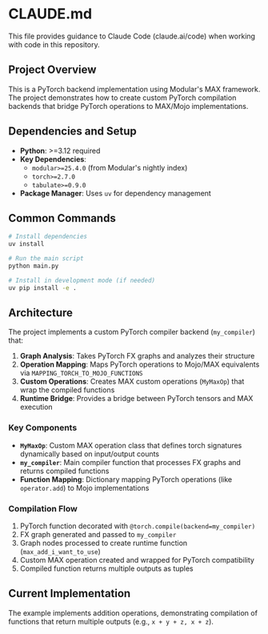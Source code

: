 # CLAUDE.md

This file provides guidance to Claude Code (claude.ai/code) when working with code in this repository.

## Project Overview

This is a PyTorch backend implementation using Modular's MAX framework. The project demonstrates how to create custom PyTorch compilation backends that bridge PyTorch operations to MAX/Mojo implementations.

## Dependencies and Setup

- **Python**: >=3.12 required
- **Key Dependencies**: 
  - `modular>=25.4.0` (from Modular's nightly index)
  - `torch>=2.7.0`
  - `tabulate>=0.9.0`
- **Package Manager**: Uses `uv` for dependency management

## Common Commands

```bash
# Install dependencies
uv install

# Run the main script
python main.py

# Install in development mode (if needed)
uv pip install -e .
```

## Architecture

The project implements a custom PyTorch compiler backend (`my_compiler`) that:

1. **Graph Analysis**: Takes PyTorch FX graphs and analyzes their structure
2. **Operation Mapping**: Maps PyTorch operations to Mojo/MAX equivalents via `MAPPING_TORCH_TO_MOJO_FUNCTIONS`
3. **Custom Operations**: Creates MAX custom operations (`MyMaxOp`) that wrap the compiled functions
4. **Runtime Bridge**: Provides a bridge between PyTorch tensors and MAX execution

### Key Components

- **`MyMaxOp`**: Custom MAX operation class that defines torch signatures dynamically based on input/output counts
- **`my_compiler`**: Main compiler function that processes FX graphs and returns compiled functions
- **Function Mapping**: Dictionary mapping PyTorch operations (like `operator.add`) to Mojo implementations

### Compilation Flow

1. PyTorch function decorated with `@torch.compile(backend=my_compiler)`
2. FX graph generated and passed to `my_compiler`
3. Graph nodes processed to create runtime function (`max_add_i_want_to_use`)
4. Custom MAX operation created and wrapped for PyTorch compatibility
5. Compiled function returns multiple outputs as tuples

## Current Implementation

The example implements addition operations, demonstrating compilation of functions that return multiple outputs (e.g., `x + y + z, x + z`).